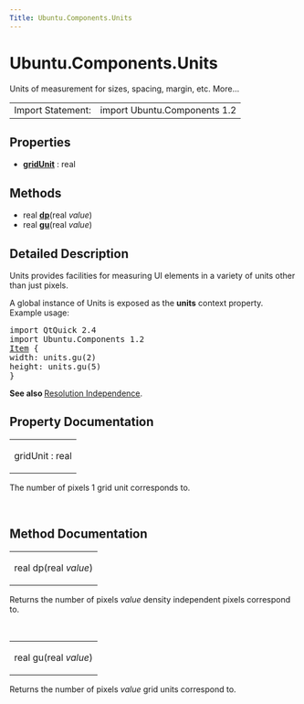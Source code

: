 ```yaml
---
Title: Ubuntu.Components.Units
---
```


# Ubuntu.Components.Units

<span class="subtitle"></span>
<!-- $$$Units-brief -->
<p>Units of measurement for sizes, spacing, margin, etc. More...</p>
<!-- @@@Units -->
<table class="alignedsummary">
<tr><td class="memItemLeft rightAlign topAlign"> Import Statement:</td><td class="memItemRight bottomAlign"> import Ubuntu.Components 1.2</td></tr></table><ul>
</ul>
<h2 id="properties">Properties</h2>
<ul>
<li class="fn"><b><b><a href="#gridUnit-prop">gridUnit</a></b></b> : real</li>
</ul>
<h2 id="methods">Methods</h2>
<ul>
<li class="fn">real <b><b><a href="#dp-method">dp</a></b></b>(real <i>value</i>)</li>
<li class="fn">real <b><b><a href="#gu-method">gu</a></b></b>(real <i>value</i>)</li>
</ul>
<!-- $$$Units-description -->
<h2 id="details">Detailed Description</h2>
</p>
<p>Units provides facilities for measuring UI elements in a variety of units other than just pixels.</p>
<p>A global instance of Units is exposed as the <b>units</b> context property. Example usage:</p>
<pre class="qml">import QtQuick 2.4
import Ubuntu.Components 1.2
<span class="type"><a href="../sdk-14.10/QtQuick.Item.md">Item</a></span> {
<span class="name">width</span>: <span class="name">units</span>.<span class="name">gu</span>(<span class="number">2</span>)
<span class="name">height</span>: <span class="name">units</span>.<span class="name">gu</span>(<span class="number">5</span>)
}</pre>
<p><b>See also </b><a href="UbuntuUserInterfaceToolkit.resolution-independence.md">Resolution Independence</a>.</p>
<!-- @@@Units -->
<h2>Property Documentation</h2>
<!-- $$$gridUnit -->
<table class="qmlname"><tr valign="top" id="gridUnit-prop"><td class="tblQmlPropNode"><p><span class="name">gridUnit</span> : <span class="type">real</span></p></td></tr></table><p>The number of pixels 1 grid unit corresponds to.</p>
<!-- @@@gridUnit -->
<br/>
<h2>Method Documentation</h2>
<!-- $$$dp -->
<table class="qmlname"><tr valign="top" id="dp-method"><td class="tblQmlFuncNode"><p><span class="type">real</span> <span class="name">dp</span>(<span class="type">real</span><i> value</i>)</p></td></tr></table><p>Returns the number of pixels <i>value</i> density independent pixels correspond to.</p>
<!-- @@@dp -->
<br/>
<!-- $$$gu -->
<table class="qmlname"><tr valign="top" id="gu-method"><td class="tblQmlFuncNode"><p><span class="type">real</span> <span class="name">gu</span>(<span class="type">real</span><i> value</i>)</p></td></tr></table><p>Returns the number of pixels <i>value</i> grid units correspond to.</p>
<!-- @@@gu -->
<br/>
